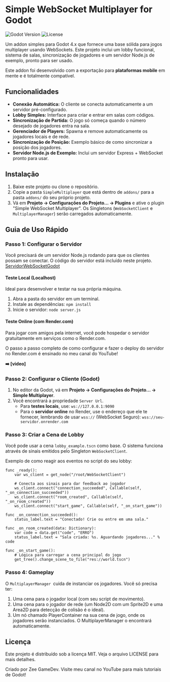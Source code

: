 # Simple WebSocket Multiplayer for Godot

![Godot Version](https://img.shields.io/badge/Godot-4.x-blue.svg)
![License](https://img.shields.io/badge/License-MIT-green.svg)

Um addon simples para Godot 4.x que fornece uma base sólida para jogos multiplayer usando WebSockets. Este projeto inclui um lobby funcional, sistema de salas, sincronização de jogadores e um servidor Node.js de exemplo, pronto para ser usado.

Este addon foi desenvolvido com a exportação para **plataformas mobile** em mente e é totalmente compatível.

## Funcionalidades

* **Conexão Automática:** O cliente se conecta automaticamente a um servidor pré-configurado.
* **Lobby Simples:** Interface para criar e entrar em salas com códigos.
* **Sincronização de Partida:** O jogo só começa quando o número desejado de jogadores entra na sala.
* **Gerenciador de Players:** Spawna e remove automaticamente os jogadores locais e de rede.
* **Sincronização de Posição:** Exemplo básico de como sincronizar a posição dos jogadores.
* **Servidor Node.js de Exemplo:** Inclui um servidor Express + WebSocket pronto para usar.

## Instalação

1.  Baixe este projeto ou clone o repositório.
2.  Copie a pasta `SimpleMultiplayer` que está dentro de `addons/` para a pasta `addons/` do seu próprio projeto.
3.  Vá em **Projeto -> Configurações do Projeto... -> Plugins** e ative o plugin "Simple WebSocket Multiplayer". Os Singletons (`WebSocketClient` e `MultiplayerManager`) serão carregados automaticamente.

## Guia de Uso Rápido

### Passo 1: Configurar o Servidor

Você precisará de um servidor Node.js rodando para que os clientes possam se conectar. O código do servidor está incluído neste projeto.
[ServidorWebSocketGodot](https://github.com/welson-rodrigues/ServidorWebSocketGodot)

#### Teste Local (Localhost)

Ideal para desenvolver e testar na sua própria máquina.

1.  Abra a pasta do servidor em um terminal.
2.  Instale as dependências: `npm install`
3.  Inicie o servidor: `node server.js`

#### Teste Online (com Render.com)

Para jogar com amigos pela internet, você pode hospedar o servidor gratuitamente em serviços como o Render.com.

O passo a passo completo de como configurar e fazer o deploy do servidor no Render.com é ensinado no meu canal do YouTube!

**➡️ [video]**

### Passo 2: Configurar o Cliente (Godot)

1.  No editor da Godot, vá em **Projeto -> Configurações do Projeto... -> Simple Multiplayer**.
2.  Você encontrará a propriedade `Server Url`.
    * Para **testes locais**, use: `ws://127.0.0.1:9090`
    * Para o **servidor online** no Render, use o endereço que ele te fornecer, lembrando de usar `wss://` (WebSocket Seguro): `wss://seu-servidor.onrender.com`

### Passo 3: Criar a Cena de Lobby

Você pode usar a cena `lobby_example.tscn` como base. O sistema funciona através de sinais emitidos pelo Singleton `WebSocketClient`.

Exemplo de como reagir aos eventos no script do seu lobby:

```gdscript
func _ready():
    var ws_client = get_node("/root/WebSocketClient")
    
    # Conecta aos sinais para dar feedback ao jogador
    ws_client.connect("connection_succeeded", Callable(self, "_on_connection_succeeded"))
    ws_client.connect("room_created", Callable(self, "_on_room_created"))
    ws_client.connect("start_game", Callable(self, "_on_start_game"))

func _on_connection_succeeded():
    status_label.text = "Conectado! Crie ou entre em uma sala."

func _on_room_created(data: Dictionary):
    var code = data.get("code", "ERRO")
    status_label.text = "Sala criada: %s. Aguardando jogadores..." % code

func _on_start_game():
    # Lógica para carregar a cena principal do jogo
    get_tree().change_scene_to_file("res://world.tscn")
```

### Passo 4: Gameplay
O `MultiplayerManager `cuida de instanciar os jogadores. Você só precisa ter:
1. Uma cena para o jogador local (com seu script de movimento).
2. Uma cena para o jogador de rede (um Node2D com um Sprite2D e uma Area2D para detecção de colisão é o ideal).
3. Um nó chamado PlayerContainer na sua cena de jogo, onde os jogadores serão instanciados. O MultiplayerManager o encontrará automaticamente.

## Licença
Este projeto é distribuído sob a licença MIT. Veja o arquivo LICENSE para mais detalhes.

Criado por Zee GameDev.
Visite meu canal no YouTube para mais tutoriais de Godot!
